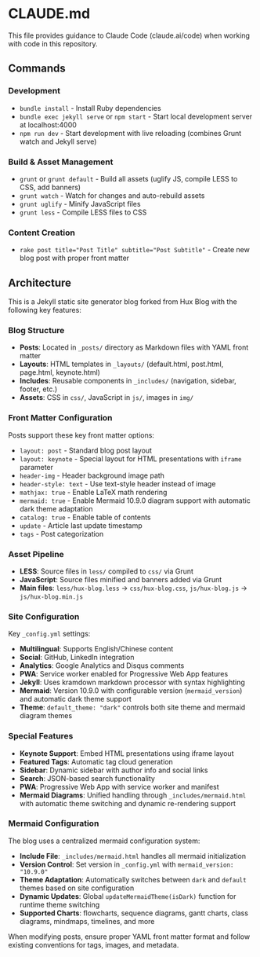# CLAUDE.md

This file provides guidance to Claude Code (claude.ai/code) when working with code in this repository.

## Commands

### Development
- `bundle install` - Install Ruby dependencies
- `bundle exec jekyll serve` or `npm start` - Start local development server at localhost:4000
- `npm run dev` - Start development with live reloading (combines Grunt watch and Jekyll serve)

### Build & Asset Management
- `grunt` or `grunt default` - Build all assets (uglify JS, compile LESS to CSS, add banners)
- `grunt watch` - Watch for changes and auto-rebuild assets
- `grunt uglify` - Minify JavaScript files
- `grunt less` - Compile LESS files to CSS

### Content Creation
- `rake post title="Post Title" subtitle="Post Subtitle"` - Create new blog post with proper front matter

## Architecture

This is a Jekyll static site generator blog forked from Hux Blog with the following key features:

### Blog Structure
- **Posts**: Located in `_posts/` directory as Markdown files with YAML front matter
- **Layouts**: HTML templates in `_layouts/` (default.html, post.html, page.html, keynote.html)
- **Includes**: Reusable components in `_includes/` (navigation, sidebar, footer, etc.)
- **Assets**: CSS in `css/`, JavaScript in `js/`, images in `img/`

### Front Matter Configuration
Posts support these key front matter options:
- `layout: post` - Standard blog post layout
- `layout: keynote` - Special layout for HTML presentations with `iframe` parameter
- `header-img` - Header background image path
- `header-style: text` - Use text-style header instead of image
- `mathjax: true` - Enable LaTeX math rendering
- `mermaid: true` - Enable Mermaid 10.9.0 diagram support with automatic dark theme adaptation
- `catalog: true` - Enable table of contents
- `update` - Article last update timestamp
- `tags` - Post categorization

### Asset Pipeline
- **LESS**: Source files in `less/` compiled to `css/` via Grunt
- **JavaScript**: Source files minified and banners added via Grunt
- **Main files**: `less/hux-blog.less` → `css/hux-blog.css`, `js/hux-blog.js` → `js/hux-blog.min.js`

### Site Configuration
Key `_config.yml` settings:
- **Multilingual**: Supports English/Chinese content
- **Social**: GitHub, LinkedIn integration
- **Analytics**: Google Analytics and Disqus comments
- **PWA**: Service worker enabled for Progressive Web App features
- **Jekyll**: Uses kramdown markdown processor with syntax highlighting
- **Mermaid**: Version 10.9.0 with configurable version (`mermaid_version`) and automatic dark theme support
- **Theme**: `default_theme: "dark"` controls both site theme and mermaid diagram themes

### Special Features
- **Keynote Support**: Embed HTML presentations using iframe layout
- **Featured Tags**: Automatic tag cloud generation
- **Sidebar**: Dynamic sidebar with author info and social links
- **Search**: JSON-based search functionality
- **PWA**: Progressive Web App with service worker and manifest
- **Mermaid Diagrams**: Unified handling through `_includes/mermaid.html` with automatic theme switching and dynamic re-rendering support

### Mermaid Configuration
The blog uses a centralized mermaid configuration system:
- **Include File**: `_includes/mermaid.html` handles all mermaid initialization
- **Version Control**: Set version in `_config.yml` with `mermaid_version: "10.9.0"`
- **Theme Adaptation**: Automatically switches between `dark` and `default` themes based on site configuration
- **Dynamic Updates**: Global `updateMermaidTheme(isDark)` function for runtime theme switching
- **Supported Charts**: flowcharts, sequence diagrams, gantt charts, class diagrams, mindmaps, timelines, and more

When modifying posts, ensure proper YAML front matter format and follow existing conventions for tags, images, and metadata.